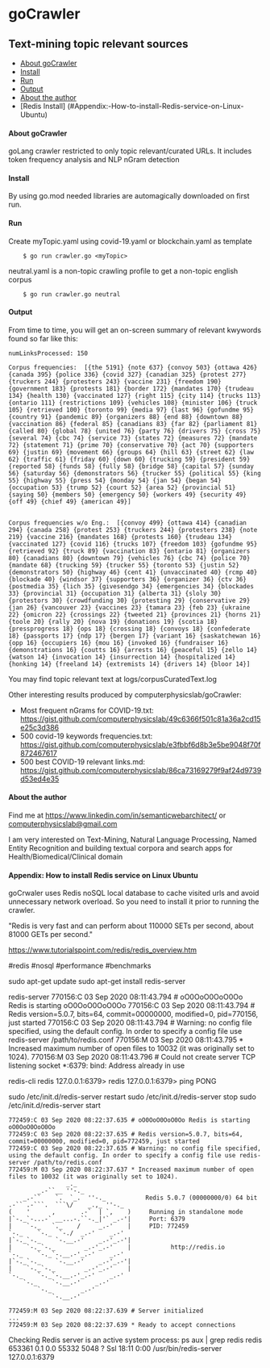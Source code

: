 goCrawler
=========

Text-mining topic relevant sources
----------------------------------

- [About goCrawler](#About-goCrawler)
- [Install](#install)
- [Run](#run)
- [Output](#output)
- [About the author](#About-the-author)
- [Redis Install] (#Appendix:-How-to-install-Redis-service-on-Linux-Ubuntu)

#### About goCrawler

goLang crawler restricted to only topic relevant/curated URLs. It includes token frequency analysis and NLP nGram detection


#### Install

By using go.mod needed libraries are automagically downloaded on first run.


#### Run

Create myTopic.yaml using covid-19.yaml or blockchain.yaml as template

```shell
    $ go run crawler.go <myTopic>
```

neutral.yaml is a non-topic crawling profile to get a non-topic english corpus

```shell
    $ go run crawler.go neutral
```


#### Output

From time to time, you will get an on-screen summary of relevant kwywords found so far like this:

    numLinksProcessed: 150

    Corpus frequencies:  [{the 5191} {note 637} {convoy 503} {ottawa 426} {canada 395} {police 336} {covid 327} {canadian 325} {protest 277} {truckers 244} {protesters 243} {vaccine 231} {freedom 190} {government 183} {protests 181} {border 172} {mandates 170} {trudeau 134} {health 130} {vaccinated 127} {right 115} {city 114} {trucks 113} {ontario 111} {restrictions 109} {vehicles 108} {minister 106} {truck 105} {retrieved 100} {toronto 99} {media 97} {last 96} {gofundme 95} {country 91} {pandemic 89} {organizers 88} {end 88} {downtown 88} {vaccination 86} {federal 85} {canadians 83} {far 82} {parliament 81} {called 80} {global 78} {united 76} {party 76} {drivers 75} {cross 75} {several 74} {cbc 74} {service 73} {states 72} {measures 72} {mandate 72} {statement 71} {prime 70} {conservative 70} {act 70} {supporters 69} {justin 69} {movement 66} {groups 64} {hill 63} {street 62} {law 62} {traffic 61} {friday 60} {down 60} {trucking 59} {president 59} {reported 58} {funds 58} {fully 58} {bridge 58} {capital 57} {sunday 56} {saturday 56} {demonstrators 56} {trucker 55} {political 55} {king 55} {highway 55} {press 54} {monday 54} {jan 54} {began 54} {occupation 53} {trump 52} {court 52} {area 52} {provincial 51} {saying 50} {members 50} {emergency 50} {workers 49} {security 49} {off 49} {chief 49} {american 49}]


    Corpus frequencies w/o Eng.:  [{convoy 499} {ottawa 414} {canadian 294} {canada 258} {protest 253} {truckers 244} {protesters 238} {note 219} {vaccine 216} {mandates 168} {protests 160} {trudeau 134} {vaccinated 127} {covid 116} {trucks 107} {freedom 103} {gofundme 95} {retrieved 92} {truck 89} {vaccination 83} {ontario 81} {organizers 80} {canadians 80} {downtown 79} {vehicles 76} {cbc 74} {police 70} {mandate 68} {trucking 59} {trucker 55} {toronto 53} {justin 52} {demonstrators 50} {highway 46} {cent 41} {unvaccinated 40} {rcmp 40} {blockade 40} {windsor 37} {supporters 36} {organizer 36} {ctv 36} {postmedia 35} {lich 35} {givesendgo 34} {emergencies 34} {blockades 33} {provincial 31} {occupation 31} {alberta 31} {sloly 30} {protestors 30} {crowdfunding 30} {protesting 29} {conservative 29} {jan 26} {vancouver 23} {vaccines 23} {tamara 23} {feb 23} {ukraine 22} {omicron 22} {crossings 22} {tweeted 21} {provinces 21} {horns 21} {toole 20} {rally 20} {nova 19} {donations 19} {scotia 18} {pressprogress 18} {ops 18} {crossing 18} {convoys 18} {confederate 18} {passports 17} {ndp 17} {bergen 17} {variant 16} {saskatchewan 16} {opp 16} {occupiers 16} {mou 16} {invoked 16} {fundraiser 16} {demonstrations 16} {coutts 16} {arrests 16} {peaceful 15} {zello 14} {watson 14} {invocation 14} {insurrection 14} {hospitalized 14} {honking 14} {freeland 14} {extremists 14} {drivers 14} {bloor 14}]


You may find topic relevant text at logs/corpusCuratedText.log

Other interesting results produced by computerphysicslab/goCrawler:
- Most frequent nGrams for COVID-19.txt: https://gist.github.com/computerphysicslab/49c6366f501c81a36a2cd15e25c3d386
- 500 covid-19 keywords frequencies.txt: https://gist.github.com/computerphysicslab/e3fbbf6d8b3e5be9048f70f872467617
- 500 best COVID-19 relevant links.md: https://gist.github.com/computerphysicslab/86ca73169279f9af24d9739d53ed4e35


#### About the author

Find me at https://www.linkedin.com/in/semanticwebarchitect/ or computerphysicslab@gmail.com

I am very interested on Text-Mining, Natural Language Processing, Named Entity Recognition and building textual corpora and search apps for Health/Biomedical/Clinical domain


#### Appendix: How to install Redis service on Linux Ubuntu

goCrwaler uses Redis noSQL local database to cache visited urls and avoid unnecessary network overload. So you need to install it prior to running the crawler.

"Redis is very fast and can perform about 110000 SETs per second, about 81000 GETs per second."

https://www.tutorialspoint.com/redis/redis_overview.htm

#redis #nosql #performance #benchmarks

sudo apt-get update
sudo apt-get install redis-server

redis-server
	770156:C 03 Sep 2020 08:11:43.794 # oO0OoO0OoO0Oo Redis is starting oO0OoO0OoO0Oo
	770156:C 03 Sep 2020 08:11:43.794 # Redis version=5.0.7, bits=64, commit=00000000, modified=0, pid=770156, just started
	770156:C 03 Sep 2020 08:11:43.794 # Warning: no config file specified, using the default config. In order to specify a config file use redis-server /path/to/redis.conf
	770156:M 03 Sep 2020 08:11:43.795 * Increased maximum number of open files to 10032 (it was originally set to 1024).
	770156:M 03 Sep 2020 08:11:43.796 # Could not create server TCP listening socket *:6379: bind: Address already in use

redis-cli
redis 127.0.0.1:6379>
redis 127.0.0.1:6379> ping
	PONG

sudo /etc/init.d/redis-server restart
sudo /etc/init.d/redis-server stop
sudo /etc/init.d/redis-server start

	772459:C 03 Sep 2020 08:22:37.635 # oO0OoO0OoO0Oo Redis is starting oO0OoO0OoO0Oo
	772459:C 03 Sep 2020 08:22:37.635 # Redis version=5.0.7, bits=64, commit=00000000, modified=0, pid=772459, just started
	772459:C 03 Sep 2020 08:22:37.635 # Warning: no config file specified, using the default config. In order to specify a config file use redis-server /path/to/redis.conf
	772459:M 03 Sep 2020 08:22:37.637 * Increased maximum number of open files to 10032 (it was originally set to 1024).
					_._                                                  
			_.-``__ ''-._                                             
		_.-``    `.  `_.  ''-._           Redis 5.0.7 (00000000/0) 64 bit
	.-`` .-```.  ```\/    _.,_ ''-._                                   
	(    '      ,       .-`  | `,    )     Running in standalone mode
	|`-._`-...-` __...-.``-._|'` _.-'|     Port: 6379
	|    `-._   `._    /     _.-'    |     PID: 772459
	`-._    `-._  `-./  _.-'    _.-'                                   
	|`-._`-._    `-.__.-'    _.-'_.-'|                                  
	|    `-._`-._        _.-'_.-'    |           http://redis.io        
	`-._    `-._`-.__.-'_.-'    _.-'                                   
	|`-._`-._    `-.__.-'    _.-'_.-'|                                  
	|    `-._`-._        _.-'_.-'    |                                  
	`-._    `-._`-.__.-'_.-'    _.-'                                   
		`-._    `-.__.-'    _.-'                                       
			`-._        _.-'                                           
				`-.__.-'                                               

	772459:M 03 Sep 2020 08:22:37.639 # Server initialized
    ...
	772459:M 03 Sep 2020 08:22:37.639 * Ready to accept connections

Checking Redis server is an active system process:
    ps aux | grep redis
        redis     653361  0.1  0.0  55332  5048 ?        Ssl  18:11   0:00 /usr/bin/redis-server 127.0.0.1:6379

